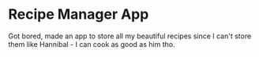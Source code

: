 # Recipe Manager App

Got bored, made an app to store all my beautiful recipes since I can't store them like Hannibal - I can cook as good as him tho.
